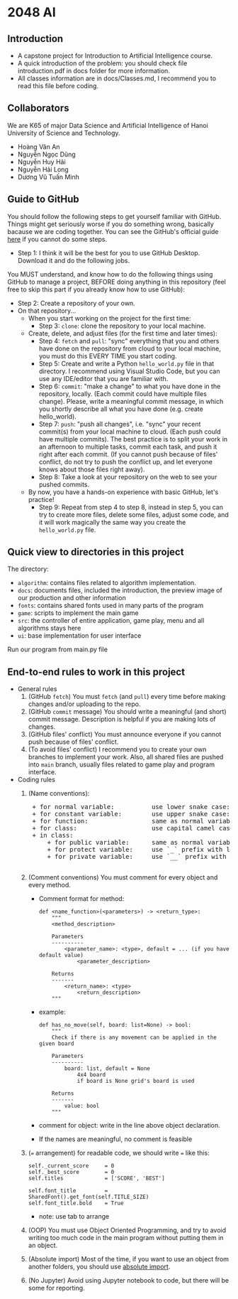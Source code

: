 # 2048 AI
## Introduction
+ A capstone project for Introduction to Artificial Intelligence course. <br/>
+ A quick introduction of the problem: you should check file introduction.pdf in docs folder for more information. <br/>
+ All classes information are in docs/Classes.md, I recommend you to read this file before coding.

## Collaborators
We are K65 of major Data Science and Artificial Intelligence of Hanoi University of Science and Technology.
+ Hoàng Văn An
+ Nguyễn Ngọc Dũng
+ Nguyễn Huy Hải
+ Nguyễn Hải Long
+ Dương Vũ Tuấn Minh

## Guide to GitHub
You should follow the following steps to get yourself familiar with GitHub. Things might get seriously worse if you do something wrong, basically bacause we are coding together. You can see the GitHub's official guide [here](https://guides.github.com/activities/hello-world/) if you cannot do some steps.

+ Step 1: I think it will be the best for you to use GitHub Desktop. Download it and do the following jobs.

You MUST understand, and know how to do the following things using GitHub to manage a project, BEFORE doing anything in this repository (feel free to skip this part if you already know how to use GitHub):

+ Step 2: Create a repository of your own.
+ On that repository...
    + When you start working on the project for the first time:
      + Step 3: `clone`: clone the repository to your local machine.
    + Create, delete, and adjust files (for the first time and later times):
        + Step 4: `fetch` and `pull`: "sync" everything that you and others have done on the repository from cloud to your local machine, you must do this EVERY TIME you start coding.
        + Step 5: Create and write a Python `hello_world.py` file in that directory. I recommend using Visual Studio Code, but you can use any IDE/editor that you are familiar with.
        + Step 6: `commit`: "make a change" to what you have done in the repository, locally. (Each commit could have multiple files change). Please, write a meaningful commit message, in which you shortly describe all what you have done (e.g. create hello_world).
        + Step 7: `push`: "push all changes", i.e. "sync" your recent commit(s) from your local machine to cloud. (Each push could have multiple commits). The best practice is to split your work in an afternoon to multiple tasks, commit each task, and push it right after each commit. (If you cannot push because of files' conflict, do not try to push the conflict up, and let everyone knows about those files right away).
        + Step 8: Take a look at your repository on the web to see your pushed commits. 
    + By now, you have a hands-on experience with basic GitHub, let's practice!
        + Step 9: Repeat from step 4 to step 8, instead in step 5, you can try to create more files, delete some files, adjust some code, and it will work magically the same way you create the `hello_world.py` file.

## Quick view to directories in this project
The directory:
+ `algorithm`: contains files related to algorithm implementation.
+ `docs`: documents files, included the introduction, the preview image of our production and other information
+ `fonts`: contains shared fonts used in many parts of the program
+ `game`: scripts to implement the main game
+ `src`: the controller of entire application, game play, menu and all algorithms stays here
+ `ui`: base implementation for user interface

Run our program from main.py file

## End-to-end rules to work in this project
+ General rules
    1. (GitHub `fetch`) You must `fetch` (and `pull`) every time before making changes and/or uploading to the repo.
    2. (GitHub `commit` message) You should write a meaningful (and short) commit message. Description is helpful if you are making lots of changes.
    3. (GitHub files' conflict) You must announce everyone if you cannot push because of files' conflict.
    4. (To avoid files' conflict) I recommend you to create your own branches to implement your work. Also, all shared files are pushed into `main` branch, usually files related to game play and program interface.
+ Coding rules
    1. (Name conventions): 
        <pre>
        + for normal variable:          use lower snake case: snake_case.
        + for constant variable:        use upper snake case: SNAKE_CASE.
        + for function:                 same as normal variable.
        + for class:                    use capital camel case: CapitalCamelCase.
        + in class:
            + for public variable:      same as normal variable.
            + for protect variable:     use `_` prefix with lower snake case: _protect_value
            + for private variable:     use `__` prefix with lower snake case: __private_value
        </pre>
    2. (Comment conventions) You must comment for every object and every method.
        + Comment format for method:
            ```
            def <name_function>(<parameters>) -> <return_type>:
                """
                <method_description>

                Parameters
                ----------
                    <parameter_name>: <type>, default = ... (if you have default value)
                        <parameter_description>

                Returns
                -------
                    <return_name>: <type>
                        <return_description>
                """
            ```
        
        + example:
            ```
            def has_no_move(self, board: list=None) -> bool:
                """
                Check if there is any movement can be applied in the given board
                
                Parameters
                ----------
                    board: list, default = None
                        4x4 board
                        if board is None grid's board is used
                
                Returns
                -------
                    value: bool
                """
            ```

        + comment for object: write in the line above object declaration. 

        + If the names are meaningful, no comment is feasible

    3. (`=` arrangement) for readable code, we should write `=` like this:
        ```
        self._current_score     = 0
        self._best_score        = 0
        self.titles             = ['SCORE', 'BEST']

        self.font_title         = SharedFont().get_font(self.TITLE_SIZE)
        self.font_title.bold    = True
        ```

        + note: use tab to arrange

    4. (OOP) You must use Object Oriented Programming, and try to avoid writing too much code in the main program without putting them in an object.
    5. (Absolute import) Most of the time, if you want to use an object from another folders, you should use [absolute import](https://www.geeksforgeeks.org/absolute-and-relative-imports-in-python/).
    6. (No Jupyter) Avoid using Jupyter notebook to code, but there will be some for reporting.
